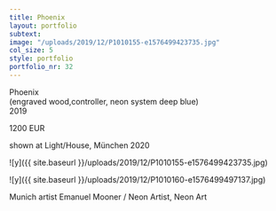 ```yaml
---
title: Phoenix
layout: portfolio
subtext: 
image: "/uploads/2019/12/P1010155-e1576499423735.jpg"
col_size: 5
style: portfolio
portfolio_nr: 32
---
```


Phoenix  
(engraved wood,controller, neon system deep blue)  
2019

1200 EUR

shown at Light/House, München 2020

![y]({{ site.baseurl }}/uploads/2019/12/P1010155-e1576499423735.jpg)

![y]({{ site.baseurl }}/uploads/2019/12/P1010160-e1576499497137.jpg)

Munich artist Emanuel Mooner / Neon Artist, Neon Art
